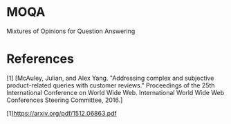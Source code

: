 # MOQA
Mixtures of Opinions for Question Answering

# References
[1] [McAuley, Julian, and Alex Yang. "Addressing complex and subjective product-related queries with customer reviews." Proceedings of the 25th International Conference on World Wide Web. International World Wide Web Conferences Steering Committee, 2016.]

[1]https://arxiv.org/pdf/1512.06863.pdf
